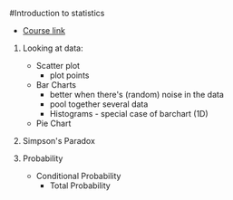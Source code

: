 #Introduction to statistics
- [Course link](https://www.udacity.com/course/intro-to-statistics--st101)

1. Looking at data:
    - Scatter plot
        - plot points
    - Bar Charts
        - better when there's (random) noise in the data
        - pool together several data
        - Histograms - special case of barchart (1D)
    - Pie Chart

2. Simpson's Paradox

3. Probability
    - Conditional Probability
        - Total Probability
